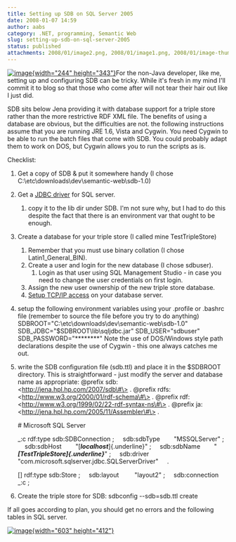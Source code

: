 ```yaml
---
title: Setting up SDB on SQL Server 2005
date: 2008-01-07 14:59
author: aabs
category: .NET, programming, Semantic Web
slug: setting-up-sdb-on-sql-server-2005
status: published
attachments: 2008/01/image2.png, 2008/01/image1.png, 2008/01/image-thumb2.png, 2008/01/image-thumb1.png, 2008/01/image-thumb.png, 2008/01/image.png
---
```


[![image]({static}2008/01/image-thumb2.png){width="244" height="343"}]({static}2008/01/image2.png)For the non-Java developer, like me, setting up and configuring SDB can be tricky. While it's fresh in my mind I'll commit it to blog so that those who come after will not tear their hair out like I just did.

SDB sits below Jena providing it with database support for a triple store rather than the more restrictive RDF XML file. The benefits of using a database are obvious, but the difficulties are not. the following instructions assume that you are running JRE 1.6, Vista and Cygwin. You need Cygwin to be able to run the batch files that come with SDB. You could probably adapt them to work on DOS, but Cygwin allows you to run the scripts as is.

Checklist:

1.  Get a copy of SDB & put it somewhere handy (I chose C:\\etc\\downloads\\dev\\semantic-web\\sdb-1.0)
2.  Get a [JDBC driver](http://www.microsoft.com/downloads/details.aspx?FamilyId=C47053EB-3B64-4794-950D-81E1EC91C1BA&displaylang=en) for SQL server.
    1.  copy it to the lib dir under SDB. I'm not sure why, but I had to do this  despite the fact that there is an environment var that ought to be enough.
3.  Create a database for your triple store (I called mine TestTripleStore)
    1.  Remember that you must use binary collation (I chose Latin1\_General\_BIN).
    2.  Create a user and login for the new database (I chose sdbuser).
        1.  Login as that user using SQL Management Studio - in case you need to change the user credentials on first login.
    3.  Assign the new user ownership of the new triple store database.
    4.  [Setup TCP/IP access](http://blogs.msdn.com/sqlexpress/archive/2005/05/05/415084.aspx) on your database server.
4.  setup the following environment variables using your .profile or .bashrc file (remember to source the file before you try to do anything)
   SDBROOT="C:\\etc\\downloads\\dev\\semantic-web\\sdb-1.0"
   SDB\_JDBC="\$SDBROOT\\lib\\sqljdbc.jar"
   SDB\_USER="sdbuser"
   SDB\_PASSWORD="\*\*\*\*\*\*\*\*"
   Note the use of DOS/Windows style path declarations despite the use of Cygwin - this one always catches me out.
5.  write the SDB configuration file (sdb.ttl) and place it in the \$SDBROOT directory. This is straightforward - just modify the server and database name as appropriate:
   \@prefix sdb:     \<http://jena.hpl.hp.com/2007/sdb\#\> .
   \@prefix rdfs:     \<http://www.w3.org/2000/01/rdf-schema\#\> .
   \@prefix rdf:     \<http://www.w3.org/1999/02/22-rdf-syntax-ns\#\> .
   \@prefix ja:      \<http://jena.hpl.hp.com/2005/11/Assembler\#\> .

    \# Microsoft SQL Server

    \_:c rdf:type sdb:SDBConnection ;
       sdb:sdbType        "MSSQLServer" ;
       sdb:sdbHost        "[***localhost***]{.underline}" ;
       sdb:sdbName        "***[TestTripleStore]{.underline}***" ;
       sdb:driver         "com.microsoft.sqlserver.jdbc.SQLServerDriver"
       .

    \[\] rdf:type sdb:Store ;
       sdb:layout         "layout2" ;
       sdb:connection     \_:c ;

6.  Create the triple store for SDB:
   sdbconfig --sdb=sdb.ttl create

If all goes according to plan, you should get no errors and the following tables in SQL server.

[![image]({static}2008/01/image-thumb1.png){width="603" height="412"}]({static}2008/01/image1.png)
